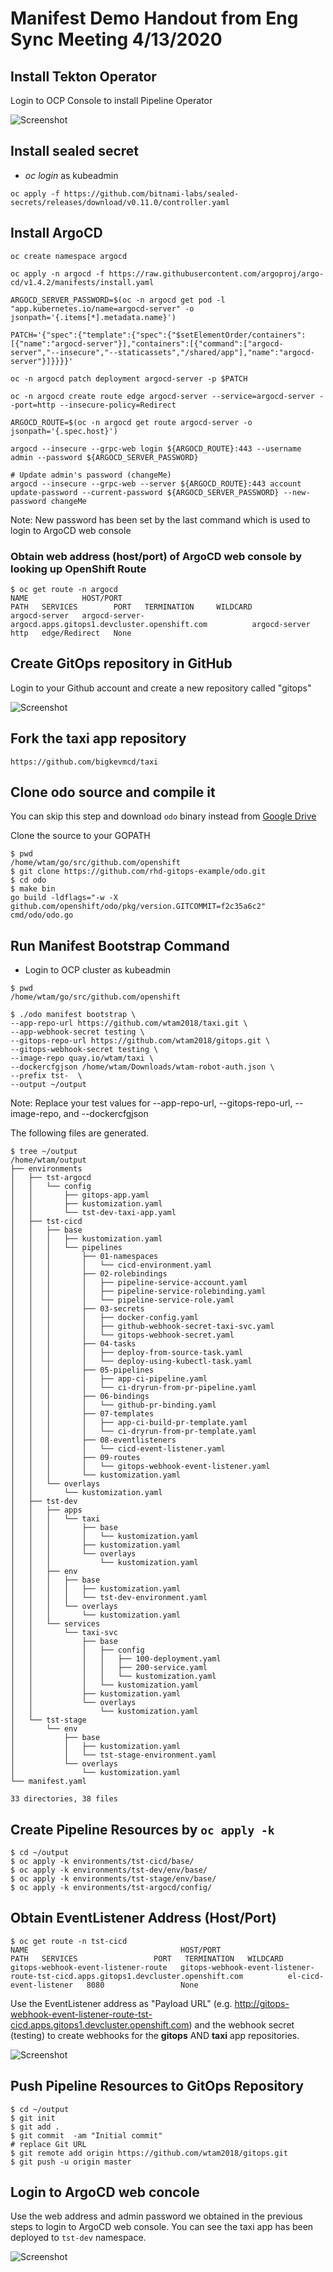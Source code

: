 # Manifest Demo Handout from Eng Sync Meeting 4/13/2020

## Install Tekton Operator

Login to OCP Console to install Pipeline Operator

 ![Screenshot](img/install-pipeline.png)

## Install sealed secret

* _oc login_ as kubeadmin

```shell
oc apply -f https://github.com/bitnami-labs/sealed-secrets/releases/download/v0.11.0/controller.yaml
```

## Install ArgoCD

```shell
oc create namespace argocd

oc apply -n argocd -f https://raw.githubusercontent.com/argoproj/argo-cd/v1.4.2/manifests/install.yaml

ARGOCD_SERVER_PASSWORD=$(oc -n argocd get pod -l "app.kubernetes.io/name=argocd-server" -o jsonpath='{.items[*].metadata.name}')

PATCH='{"spec":{"template":{"spec":{"$setElementOrder/containers":[{"name":"argocd-server"}],"containers":[{"command":["argocd-server","--insecure","--staticassets","/shared/app"],"name":"argocd-server"}]}}}}'

oc -n argocd patch deployment argocd-server -p $PATCH

oc -n argocd create route edge argocd-server --service=argocd-server --port=http --insecure-policy=Redirect

ARGOCD_ROUTE=$(oc -n argocd get route argocd-server -o jsonpath='{.spec.host}')

argocd --insecure --grpc-web login ${ARGOCD_ROUTE}:443 --username admin --password ${ARGOCD_SERVER_PASSWORD}

# Update admin's password (changeMe)
argocd --insecure --grpc-web --server ${ARGOCD_ROUTE}:443 account update-password --current-password ${ARGOCD_SERVER_PASSWORD} --new-password changeMe
```
Note: New password has been set by the last command which is used to login to ArgoCD web console

### Obtain web address (host/port) of ArgoCD web console by looking up OpenShift Route

```shell
$ oc get route -n argocd
NAME            HOST/PORT                                                    PATH   SERVICES        PORT   TERMINATION     WILDCARD
argocd-server   argocd-server-argocd.apps.gitops1.devcluster.openshift.com          argocd-server   http   edge/Redirect   None
```

## Create GitOps repository in GitHub

Login to your Github account and create a new repository called "gitops"

 ![Screenshot](img/create-gitops-repo.png)

## Fork the taxi app repository

```shell
https://github.com/bigkevmcd/taxi
```

## Clone odo source and compile it

You can skip this step and download `odo` binary instead from [Google Drive](https://drive.google.com/drive/u/0/folders/1gUT2LF7YFxE6XPMX7ikr8mGVVVR6v8-p)

Clone the source to your GOPATH

```shell
$ pwd
/home/wtam/go/src/github.com/openshift
$ git clone https://github.com/rhd-gitops-example/odo.git
$ cd odo
$ make bin
go build -ldflags="-w -X github.com/openshift/odo/pkg/version.GITCOMMIT=f2c35a6c2" cmd/odo/odo.go
```
## Run Manifest Bootstrap Command

* Login to OCP cluster as kubeadmin

```shell
$ pwd
/home/wtam/go/src/github.com/openshift

$ ./odo manifest bootstrap \
--app-repo-url https://github.com/wtam2018/taxi.git \
--app-webhook-secret testing \
--gitops-repo-url https://github.com/wtam2018/gitops.git \
--gitops-webhook-secret testing \
--image-repo quay.io/wtam/taxi \
--dockercfgjson /home/wtam/Downloads/wtam-robot-auth.json \
--prefix tst-  \
--output ~/output
```

Note: Replace your test values for --app-repo-url, --gitops-repo-url, --image-repo, and --dockercfgjson

The following files are generated.
```shell
$ tree ~/output
/home/wtam/output
├── environments
│   ├── tst-argocd
│   │   └── config
│   │       ├── gitops-app.yaml
│   │       ├── kustomization.yaml
│   │       └── tst-dev-taxi-app.yaml
│   ├── tst-cicd
│   │   ├── base
│   │   │   ├── kustomization.yaml
│   │   │   └── pipelines
│   │   │       ├── 01-namespaces
│   │   │       │   └── cicd-environment.yaml
│   │   │       ├── 02-rolebindings
│   │   │       │   ├── pipeline-service-account.yaml
│   │   │       │   ├── pipeline-service-rolebinding.yaml
│   │   │       │   └── pipeline-service-role.yaml
│   │   │       ├── 03-secrets
│   │   │       │   ├── docker-config.yaml
│   │   │       │   ├── github-webhook-secret-taxi-svc.yaml
│   │   │       │   └── gitops-webhook-secret.yaml
│   │   │       ├── 04-tasks
│   │   │       │   ├── deploy-from-source-task.yaml
│   │   │       │   └── deploy-using-kubectl-task.yaml
│   │   │       ├── 05-pipelines
│   │   │       │   ├── app-ci-pipeline.yaml
│   │   │       │   └── ci-dryrun-from-pr-pipeline.yaml
│   │   │       ├── 06-bindings
│   │   │       │   └── github-pr-binding.yaml
│   │   │       ├── 07-templates
│   │   │       │   ├── app-ci-build-pr-template.yaml
│   │   │       │   └── ci-dryrun-from-pr-template.yaml
│   │   │       ├── 08-eventlisteners
│   │   │       │   └── cicd-event-listener.yaml
│   │   │       ├── 09-routes
│   │   │       │   └── gitops-webhook-event-listener.yaml
│   │   │       └── kustomization.yaml
│   │   └── overlays
│   │       └── kustomization.yaml
│   ├── tst-dev
│   │   ├── apps
│   │   │   └── taxi
│   │   │       ├── base
│   │   │       │   └── kustomization.yaml
│   │   │       ├── kustomization.yaml
│   │   │       └── overlays
│   │   │           └── kustomization.yaml
│   │   ├── env
│   │   │   ├── base
│   │   │   │   ├── kustomization.yaml
│   │   │   │   └── tst-dev-environment.yaml
│   │   │   └── overlays
│   │   │       └── kustomization.yaml
│   │   └── services
│   │       └── taxi-svc
│   │           ├── base
│   │           │   ├── config
│   │           │   │   ├── 100-deployment.yaml
│   │           │   │   ├── 200-service.yaml
│   │           │   │   └── kustomization.yaml
│   │           │   └── kustomization.yaml
│   │           ├── kustomization.yaml
│   │           └── overlays
│   │               └── kustomization.yaml
│   └── tst-stage
│       └── env
│           ├── base
│           │   ├── kustomization.yaml
│           │   └── tst-stage-environment.yaml
│           └── overlays
│               └── kustomization.yaml
└── manifest.yaml

33 directories, 38 files
```

## Create Pipeline Resources by `oc apply -k`

```shell
$ cd ~/output
$ oc apply -k environments/tst-cicd/base/
$ oc apply -k environments/tst-dev/env/base/
$ oc apply -k environments/tst-stage/env/base/
$ oc apply -k environments/tst-argocd/config/
```

## Obtain EventListener Address (Host/Port)

```shell
$ oc get route -n tst-cicd
NAME                                  HOST/PORT                                                                            PATH   SERVICES                 PORT   TERMINATION   WILDCARD
gitops-webhook-event-listener-route   gitops-webhook-event-listener-route-tst-cicd.apps.gitops1.devcluster.openshift.com          el-cicd-event-listener   8080                 None
```

Use the EventListener address as "Payload URL" (e.g. http://gitops-webhook-event-listener-route-tst-cicd.apps.gitops1.devcluster.openshift.com) and the webhook secret (testing) to create webhooks for the **gitops** AND **taxi** app repositories.

 ![Screenshot](img/add-webhook.png)


## Push Pipeline Resources to GitOps Repository

```shell
$ cd ~/output
$ git init
$ git add .
$ git commit  -am "Initial commit"
# replace Git URL
$ git remote add origin https://github.com/wtam2018/gitops.git
$ git push -u origin master
```
## Login to ArgoCD web concole 

Use the web address and admin password we obtained in the previous steps to login to ArgoCD web console.  You can see the taxi app has been deployed to `tst-dev` namespace.

 ![Screenshot](img/argocd-console.png)
